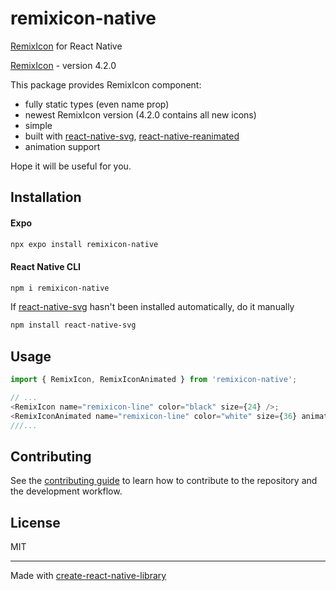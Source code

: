 # remixicon-native

[RemixIcon](https://remixicon.com/) for React Native

[RemixIcon](https://remixicon.com/) - version 4.2.0

This package provides RemixIcon component:

- fully static types (even name prop)
- newest RemixIcon version (4.2.0 contains all new icons)
- simple
- built with [react-native-svg](https://github.com/software-mansion/react-native-svg), [react-native-reanimated](https://github.com/software-mansion/react-native-reanimated)
- animation support

Hope it will be useful for you.

## Installation

#### Expo
```sh
npx expo install remixicon-native
```

#### React Native CLI
```sh
npm i remixicon-native
```

If [react-native-svg](https://github.com/software-mansion/react-native-svg) hasn't been installed automatically, do it manually
```sh
npm install react-native-svg
```

## Usage

```js
import { RemixIcon, RemixIconAnimated } from 'remixicon-native';

// ...
<RemixIcon name="remixicon-line" color="black" size={24} />;
<RemixIconAnimated name="remixicon-line" color="white" size={36} animated_props={animated}>
///...
```

## Contributing

See the [contributing guide](CONTRIBUTING.md) to learn how to contribute to the repository and the development workflow.

## License

MIT

---

Made with [create-react-native-library](https://github.com/callstack/react-native-builder-bob)
